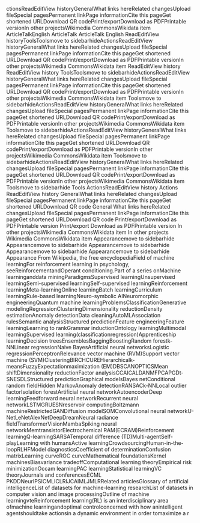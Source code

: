 ctionsReadEditView historyGeneralWhat links hereRelated changesUpload fileSpecial pagesPermanent linkPage informationCite this pageGet shortened URLDownload QR codePrint/exportDownload as PDFPrintable versionIn other projectsWikimedia CommonsWikidata item ArticleTalkEnglish ArticleTalk ArticleTalk English ReadEditView historyToolsToolsmove to sidebarhideActionsReadEditView historyGeneralWhat links hereRelated changesUpload fileSpecial pagesPermanent linkPage informationCite this pageGet shortened URLDownload QR codePrint/exportDownload as PDFPrintable versionIn other projectsWikimedia CommonsWikidata item ReadEditView history ReadEditView history ToolsToolsmove to sidebarhideActionsReadEditView historyGeneralWhat links hereRelated changesUpload fileSpecial pagesPermanent linkPage informationCite this pageGet shortened URLDownload QR codePrint/exportDownload as PDFPrintable versionIn other projectsWikimedia CommonsWikidata item Toolsmove to sidebarhideActionsReadEditView historyGeneralWhat links hereRelated changesUpload fileSpecial pagesPermanent linkPage informationCite this pageGet shortened URLDownload QR codePrint/exportDownload as PDFPrintable versionIn other projectsWikimedia CommonsWikidata item Toolsmove to sidebarhideActionsReadEditView historyGeneralWhat links hereRelated changesUpload fileSpecial pagesPermanent linkPage informationCite this pageGet shortened URLDownload QR codePrint/exportDownload as PDFPrintable versionIn other projectsWikimedia CommonsWikidata item Toolsmove to sidebarhideActionsReadEditView historyGeneralWhat links hereRelated changesUpload fileSpecial pagesPermanent linkPage informationCite this pageGet shortened URLDownload QR codePrint/exportDownload as PDFPrintable versionIn other projectsWikimedia CommonsWikidata item Toolsmove to sidebarhide Tools ActionsReadEditView history Actions ReadEditView history GeneralWhat links hereRelated changesUpload fileSpecial pagesPermanent linkPage informationCite this pageGet shortened URLDownload QR code General What links hereRelated changesUpload fileSpecial pagesPermanent linkPage informationCite this pageGet shortened URLDownload QR code Print/exportDownload as PDFPrintable version Print/export Download as PDFPrintable version In other projectsWikimedia CommonsWikidata item In other projects Wikimedia CommonsWikidata item Appearancemove to sidebarhide Appearancemove to sidebarhide Appearancemove to sidebarhide Appearancemove to sidebarhide Appearancemove to sidebarhide Appearance From Wikipedia, the free encyclopediaField of machine learningFor reinforcement learning in psychology, seeReinforcementandOperant conditioning.Part of a series onMachine learninganddata miningParadigmsSupervised learningUnsupervised learningSemi-supervised learningSelf-supervised learningReinforcement learningMeta-learningOnline learningBatch learningCurriculum learningRule-based learningNeuro-symbolic AINeuromorphic engineeringQuantum machine learningProblemsClassificationGenerative modelingRegressionClusteringDimensionality reductionDensity estimationAnomaly detectionData cleaningAutoMLAssociation rulesSemantic analysisStructured predictionFeature engineeringFeature learningLearning to rankGrammar inductionOntology learningMultimodal learningSupervised learning(classificationregression)Apprenticeship learningDecision treesEnsemblesBaggingBoostingRandom forestk-NNLinear regressionNaive BayesArtificial neural networksLogistic regressionPerceptronRelevance vector machine (RVM)Support vector machine (SVM)ClusteringBIRCHCUREHierarchicalk-meansFuzzyExpectationmaximization (EM)DBSCANOPTICSMean shiftDimensionality reductionFactor analysisCCAICALDANMFPCAPGDt-SNESDLStructured predictionGraphical modelsBayes netConditional random fieldHidden MarkovAnomaly detectionRANSACk-NNLocal outlier factorIsolation forestArtificial neural networkAutoencoderDeep learningFeedforward neural networkRecurrent neural networkLSTMGRUESNreservoir computingBoltzmann machineRestrictedGANDiffusion modelSOMConvolutional neural networkU-NetLeNetAlexNetDeepDreamNeural radiance fieldTransformerVisionMambaSpiking neural networkMemtransistorElectrochemical RAM(ECRAM)Reinforcement learningQ-learningSARSATemporal difference (TD)Multi-agentSelf-playLearning with humansActive learningCrowdsourcingHuman-in-the-loopRLHFModel diagnosticsCoefficient of determinationConfusion matrixLearning curveROC curveMathematical foundationsKernel machinesBiasvariance tradeoffComputational learning theoryEmpirical risk minimizationOccam learningPAC learningStatistical learningVC theoryJournals and conferencesECML PKDDNeurIPSICMLICLRIJCAIMLJMLRRelated articlesGlossary of artificial intelligenceList of datasets for machine-learning researchList of datasets in computer vision and image processingOutline of machine learningvteReinforcement learning(RL) is an interdisciplinary area ofmachine learningandoptimal controlconcerned with how anintelligent agentshouldtake actionsin a dynamic environment in order tomaximize a r